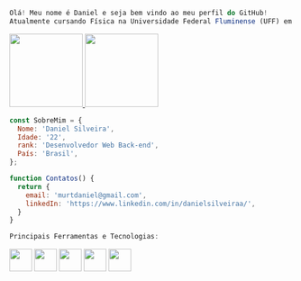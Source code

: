 ```JavaScript
Olá! Meu nome é Daniel e seja bem vindo ao meu perfil do GitHub!
Atualmente cursando Física na Universidade Federal Fluminense (UFF) em Niterói/RJ e aprendendo a programar em Python!
```
<div>
<a href="https://github.com/DanielMurta">
<img height="130em" src="https://github-readme-stats.vercel.app/api/top-langs/?username=DanielMurta&layout=compact&langs_count=7&theme=transparent"/>
<img height="130em" src="https://github-readme-stats.vercel.app/api?username=DanielMurta&show_icons=true&theme=transparent&include_all_commits=true&count_private=true"/>
</div>
 

```JavaScript
const SobreMim = {
  Nome: 'Daniel Silveira',
  Idade: '22',
  rank: 'Desenvolvedor Web Back-end',
  País: 'Brasil',
};

function Contatos() {
  return {
    email: 'murtdaniel@gmail.com',
    linkedIn: 'https://www.linkedin.com/in/danielsilveiraa/',
  }
}
```

```JavaScript
Principais Ferramentas e Tecnologias:
```
<div>
<img width="40" src="https://cdn.jsdelivr.net/gh/devicons/devicon/icons/git/git-original.svg" />  
<img width="40" src="https://cdn.jsdelivr.net/gh/devicons/devicon/icons/python/python-original.svg" />
<img width="40" src="https://cdn.jsdelivr.net/gh/devicons/devicon/icons/github/github-original.svg" />
<img width="40" src="https://cdn.jsdelivr.net/gh/devicons/devicon/icons/mysql/mysql-original.svg" />
<img width="40" src="https://cdn.jsdelivr.net/gh/devicons/devicon/icons/django/django-plain.svg" />
<div>
 

          
          
